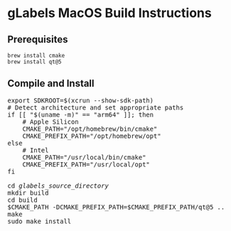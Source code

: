 gLabels MacOS Build Instructions
================================

## Prerequisites

```
brew install cmake
brew install qt@5
```

## Compile and Install

<pre>
export SDKROOT=$(xcrun --show-sdk-path)
# Detect architecture and set appropriate paths
if [[ "$(uname -m)" == "arm64" ]]; then
    # Apple Silicon
    CMAKE_PATH="/opt/homebrew/bin/cmake"
    CMAKE_PREFIX_PATH="/opt/homebrew/opt"
else
    # Intel
    CMAKE_PATH="/usr/local/bin/cmake"
    CMAKE_PREFIX_PATH="/usr/local/opt"
fi

cd <i>glabels_source_directory</i>
mkdir build
cd build
$CMAKE_PATH -DCMAKE_PREFIX_PATH=$CMAKE_PREFIX_PATH/qt@5 ..
make
sudo make install
</pre>
